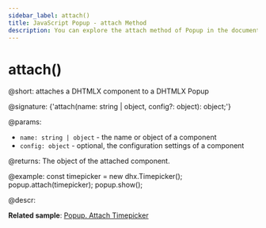 ```yaml
---
sidebar_label: attach()
title: JavaScript Popup - attach Method 
description: You can explore the attach method of Popup in the documentation of the DHTMLX JavaScript UI library. Browse developer guides and API reference, try out code examples and live demos, and download a free 30-day evaluation version of DHTMLX Suite.
---
```


# attach()

@short: attaches a DHTMLX component to a DHTMLX Popup

@signature: {'attach(name: string | object, config?: object): object;'}

@params:
- `name: string | object` - the name or object of a component
- `config: object` - optional, the configuration settings of a component

@returns:
The object of the attached component.

@example:
const timepicker = new dhx.Timepicker();
popup.attach(timepicker);
popup.show();

@descr:

**Related sample**: [Popup. Attach Timepicker](https://snippet.dhtmlx.com/7x6hlbqx)
